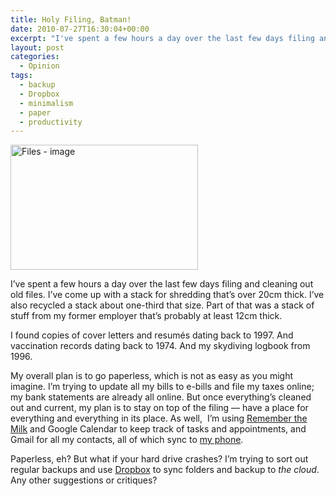 ```yaml
---
title: Holy Filing, Batman!
date: 2010-07-27T16:30:04+00:00
excerpt: "I've spent a few hours a day over the last few days filing and cleaning out old files. I've come up with a stack for shredding that’s over 20cm thick."
layout: post
categories:
  - Opinion
tags:
  - backup
  - Dropbox
  - minimalism
  - paper
  - productivity
---
```


<img class="alignleft size-full wp-image-1356" title="Files" src="https://cdn.craigmcn.ca/img/files.jpg" alt="Files - image" width="300" height="200">

I&#8217;ve spent a few hours a day over the last few days filing and cleaning out old files. I&#8217;ve come up with a stack for shredding that’s over 20cm thick. I&#8217;ve also recycled a stack about one-third that size. Part of that was a stack of stuff from my former employer that’s probably at least 12cm thick.

I found copies of cover letters and resumés dating back to 1997. And vaccination records dating back to 1974. And my skydiving logbook from 1996.

My overall plan is to go paperless, which is not as easy as you might imagine. I’m trying to update all my bills to e-bills and file my taxes online; my bank statements are already all online. But once everything’s cleaned out and current, my plan is to stay on top of the filing — have a place for everything and everything in its place. As well,  I’m using [Remember the Milk](http://www.rememberthemilk.com/) and Google Calendar to keep track of tasks and appointments, and Gmail for all my contacts, all of which sync to [my phone](http://www.motorola.com/Consumers/CA-EN/Consumer-Products-and-Services/Mobile-Phones/MOTO-Q-9c-CA-EN).

Paperless, eh? But what if your hard drive crashes? I&#8217;m trying to sort out regular backups and use [Dropbox](http://www.dropbox.com/) to sync folders and backup to _the cloud_. Any other suggestions or critiques?

